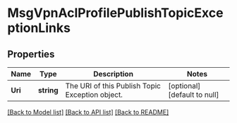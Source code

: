 # MsgVpnAclProfilePublishTopicExceptionLinks

## Properties
Name | Type | Description | Notes
------------ | ------------- | ------------- | -------------
**Uri** | **string** | The URI of this Publish Topic Exception object. | [optional] [default to null]

[[Back to Model list]](../README.md#documentation-for-models) [[Back to API list]](../README.md#documentation-for-api-endpoints) [[Back to README]](../README.md)

